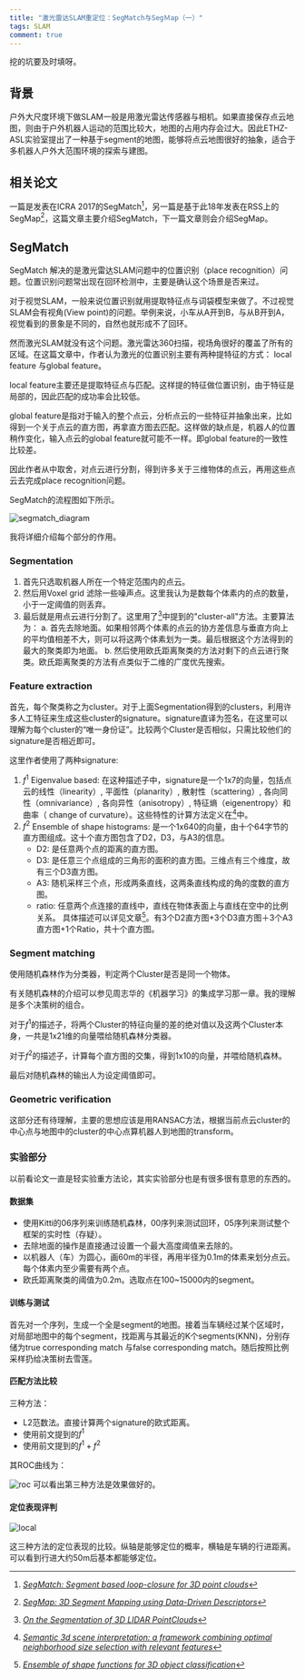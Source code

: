 ```yaml
---
title: "激光雷达SLAM重定位：SegMatch与SegＭap（一）"
tags: SLAM
comment: true
---
```


挖的坑要及时填呀。

## 背景
户外大尺度环境下做SLAM一般是用激光雷达传感器与相机。如果直接保存点云地图，则由于户外机器人运动的范围比较大，地图的占用内存会过大。因此ETHZ-ASL实验室提出了一种基于segment的地图，能够将点云地图很好的抽象，适合于多机器人户外大范围环境的探索与建图。
<!--more-->

## 相关论文
一篇是发表在ICRA 2017的SegMatch[^1]，另一篇是基于此18年发表在RSS上的SegMap[^2]，这篇文章主要介绍SegMatch，下一篇文章则会介绍SegMap。

## SegMatch

SegMatch 解决的是激光雷达SLAM问题中的位置识别（place recognition）问题。位置识别问题常出现在回环检测中，主要是确认这个场景是否来过。

对于视觉SLAM，一般来说位置识别就用提取特征点与词袋模型来做了。不过视觉SLAM会有视角(View point)的问题。举例来说，小车从A开到B，与从B开到A，视觉看到的景象是不同的，自然也就形成不了回环。

然而激光SLAM就没有这个问题。激光雷达360扫描，视场角很好的覆盖了所有的区域。在这篇文章中，作者认为激光的位置识别主要有两种提特征的方式： local feature 与global feature。

local feature主要还是提取特征点与匹配。这样提的特征做位置识别，由于特征是局部的，因此匹配的成功率会比较低。

global feature是指对于输入的整个点云，分析点云的一些特征并抽象出来，比如得到一个关于点云的直方图，再拿直方图去匹配。这样做的缺点是，机器人的位置稍作变化，输入点云的global feature就可能不一样。即global feature的一致性比较差。

因此作者从中取舍，对点云进行分割，得到许多关于三维物体的点云，再用这些点云去完成place recognition问题。

SegMatch的流程图如下所示。

![segmatch_diagram](/assets/images/post_images/19-12-30-seg/segmatch_diagram.png)

我将详细介绍每个部分的作用。

### Segmentation

1. 首先只选取机器人所在一个特定范围内的点云。
2. 然后用Voxel grid 滤除一些噪声点。这里我认为是数每个体素内的点的数量，小于一定阈值的则丢弃。
3. 最后就是用点云进行分割了。这里用了[^3]中提到的"cluster-all"方法。主要算法为：
   a. 首先去除地面。如果相邻两个体素的点云的协方差信息与垂直方向上的平均值相差不大，则可以将这两个体素划为一类。最后根据这个方法得到的最大的聚类即为地面。
   b. 然后使用欧氏距离聚类的方法对剩下的点云进行聚类。欧氏距离聚类的方法有点类似于二维的广度优先搜索。

### Feature extraction

首先，每个聚类称之为cluster。对于上面Segmentation得到的clusters，利用许多人工特征来生成这些cluster的signature。signature直译为签名，在这里可以理解为每个cluster的“唯一身份证”。比较两个Cluster是否相似，只需比较他们的signature是否相近即可。

这里作者使用了两种signature:

1. $f^1$ Eigenvalue based: 在这种描述子中，signature是一个1x7的向量，包括点云的线性（linearity）, 平面性（planarity）, 散射性（scattering）, 各向同性（omnivariance）, 各向异性（anisotropy）, 特征熵（eigenentropy）和曲率（ change of curvature）。这些特性的计算方法定义在[^4]中。
2. $f^2$ Ensemble of shape histograms: 是一个1x640的向量，由十个64字节的直方图组成。这十个直方图包含了D2，D3，与A3的信息。
   * D2: 是任意两个点的距离的直方图。
   * D3: 是任意三个点组成的三角形的面积的直方图。三维点有三个维度，故有三个D3直方图。
   * A3: 随机采样三个点，形成两条直线，这两条直线构成的角的度数的直方图。
   * ratio: 任意两个点连接的直线中，直线在物体表面上与直线在空中的比例关系。
具体描述可以详见文章[^5]。有3个D2直方图+3个D3直方图＋3个A3直方图+1个Ratio，共十个直方图。

### Segment matching

使用随机森林作为分类器，判定两个Cluster是否是同一个物体。

有关随机森林的介绍可以参见周志华的《机器学习》的集成学习那一章。我的理解是多个决策树的组合。

对于$f^1$的描述子，将两个Cluster的特征向量的差的绝对值以及这两个Cluster本身，一共是1x21维的向量喂给随机森林分类器。

对于$f^2$的描述子，计算每个直方图的交集，得到1x10的向量，并喂给随机森林。

最后对随机森林的输出人为设定阈值即可。

### Geometric verification

这部分还有待理解，主要的思想应该是用RANSAC方法，根据当前点云cluster的中心点与地图中的cluster的中心点算机器人到地图的transform。

### 实验部分

以前看论文一直是轻实验重方法论，其实实验部分也是有很多很有意思的东西的。

#### 数据集
* 使用Kitti的06序列来训练随机森林，00序列来测试回环，05序列来测试整个框架的实时性（存疑）。
* 去除地面的操作是直接通过设置一个最大高度阈值来去除的。
* 以机器人（车）为圆心，画60m的半径，再用半径为0.1m的体素来划分点云。每个体素内至少需要有两个点。
* 欧氏距离聚类的阈值为0.2m。选取点在100~15000内的segment。

#### 训练与测试

首先对一个序列，生成一个全是segment的地图。接着当车辆经过某个区域时，对局部地图中的每个segment，找距离与其最近的K个segments(KNN)，分别存储为true corresponding match 与false corresponding match。随后按照比例采样扔给决策树去雪莲。

#### 匹配方法比较

三种方法：
* L2范数法。直接计算两个signature的欧式距离。
* 使用前文提到的$f^1$
* 使用前文提到的$f^1 + f^2$

其ROC曲线为：

![roc](/assets/images/post_images/19-12-30-seg/roc.png)
可以看出第三种方法是效果做好的。

#### 定位表现评判
![local](/assets/images/post_images/19-12-30-seg/localization.png)

这三种方法的定位表现的比较。纵轴是能够定位的概率，横轴是车辆的行进距离。可以看到行进大约50m后基本都能够定位。

[^1]: [*SegMatch: Segment based loop-closure for 3D point clouds*](https://arxiv.org/abs/1609.07720)

[^2]: [*SegMap: 3D Segment Mapping using Data-Driven Descriptors*](https://arxiv.org/abs/1804.09557)

[^3]: [*On the Segmentation of 3D LIDAR PointClouds*](https://ieeexplore.ieee.org/abstract/document/5979818)

[^4]: [*Semantic 3d scene interpretation: a framework combining optimal neighborhood size selection with relevant features*](https://www.researchgate.net/profile/Martin_Weinmann/publication/264089430_Semantic_3D_scene_interpretation_A_framework_combining_optimal_neighborhood_size_selection_with_relevant_features/links/542136f00cf222ac12592446/Semantic-3D-scene-interpretation-A-framework-combining-optimal-neighborhood-size-selection-with-relevant-features.pdf)

[^5]: [*Ensemble of shape functions for 3D object classification*](https://ieeexplore.ieee.org/abstract/document/6181760)